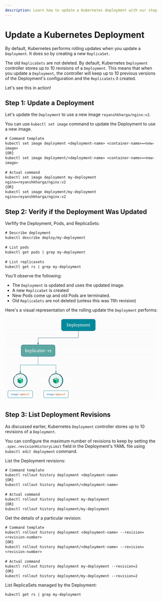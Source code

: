 ```yaml
---
description: Learn how to update a Kubernetes deployment with our step-by-step guide. Master the process of making changes to your application deployments.
---
```


# Update a Kubernetes Deployment

By default, Kubernetes performs rolling updates when you update a `Deployment`. It does so by creating a new `ReplicaSet`.

The old `ReplicaSets` are not deleted. By default, Kubernetes `Deployment` controller stores up to 10 revisions of a `Deployment`. This means that when you update a `Deployment`, the controller will keep up to 10 previous versions of the Deployment's configuration and the `ReplicaSets` it created.

Let's see this in action!


## Step 1: Update a Deployment

Let's update the `Deployment` to use a new image `reyanshkharga/nginx:v2`.

You can use `kubectl set image` command to update the Deployment to use a new image.

```
# Command template
kubectl set image deployment <deployment-name> <container-name>=<new-image>
{OR}
kubectl set image deployment/<deployment-name> <container-name>=<new-image>

# Actual command
kubectl set image deployment my-deployment nginx=reyanshkharga/nginx:v2
{OR}
kubectl set image deployment/my-deployment nginx=reyanshkharga/nginx:v2
```

## Step 2: Verify if the Deployment Was Updated

Verfify the Deployment, Pods, and ReplicaSets:

```
# Describe deployment
kubectl describe deploy/my-deployment

# List pods
kubectl get pods | grep my-deployment

# List replicasets
kubectl get rs | grep my-deployment
```

You'll observe the following:

- The `Deployment` is updated and uses the updated image.
- A new `ReplicaSet` is created
- New Pods come up and old Pods are terminated.
- Old `ReplicaSets` are not deleted (unless this was 11th revision)


Here's a visual representation of the rolling update the `Deployment` performs:

<p align="left">
    <img src="../../../../assets/eks-course-images/deployment/rolling-update-using-deployment.gif" alt="Rolling Update Using Deployment" width="500" />
</p>


## Step 3: List Deployment Revisions

As discussed earlier, Kubernetes `Deployment` controller stores up to 10 revisions of a `Deployment`.

You can configure the maximum number of revisions to keep by setting the `.spec.revisionHistoryLimit` field in the Deployment's YAML file using `kubectl edit deployment` command.

List the Deployment revisions:

```
# Command template
kubectl rollout history deployment <deployment-name>
{OR}
kubectl rollout history deployment/<deployment-name>

# Actual command
kubectl rollout history deployment my-deployment
{OR}
kubectl rollout history deployment/my-deployment
```

Get the details of a particular revision:

```
# Command template
kubectl rollout history deployment <deployment-name> --revision=<revision-number>
{OR}
kubectl rollout history deployment/<deployment-name> --revision=<revision-number>

# Actual command
kubectl rollout history deployment my-deployment --revision=2
{OR}
kubectl rollout history deployment/my-deployment --revision=2
```

List ReplicaSets managed by the Deployment:

```
kubectl get rs | grep my-deployment
```